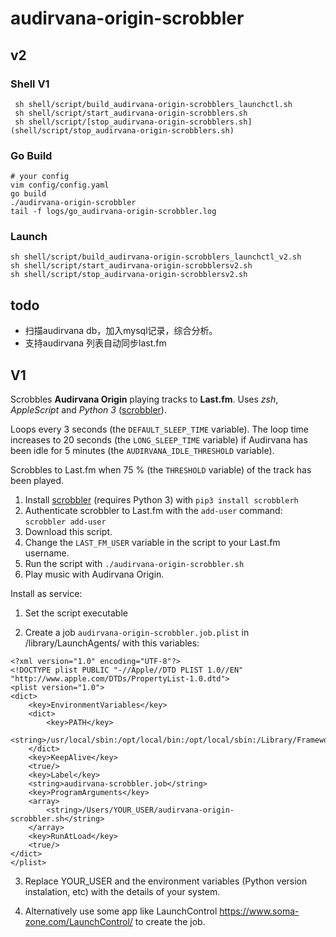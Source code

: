 # audirvana-origin-scrobbler

## v2
### Shell V1
```shell
 sh shell/script/build_audirvana-origin-scrobblers_launchctl.sh
 sh shell/script/start_audirvana-origin-scrobblers.sh
 sh shell/script/[stop_audirvana-origin-scrobblers.sh](shell/script/stop_audirvana-origin-scrobblers.sh)
```
### Go Build
```shell
# your config
vim config/config.yaml 
go build
./audirvana-origin-scrobbler
tail -f logs/go_audirvana-origin-scrobbler.log
```
### Launch
```shell
sh shell/script/build_audirvana-origin-scrobblers_launchctl_v2.sh
sh shell/script/start_audirvana-origin-scrobblersv2.sh
sh shell/script/stop_audirvana-origin-scrobblersv2.sh 
```

## todo
* 扫描audirvana db，加入mysql记录，综合分析。
* 支持audirvana 列表自动同步last.fm

## V1
Scrobbles **Audirvana Origin** playing tracks to **Last.fm**. Uses *zsh*, *AppleScript* and *Python 3* ([scrobbler](https://github.com/hauzer/scrobbler/)).

Loops every 3 seconds (the ````DEFAULT_SLEEP_TIME```` variable). The loop time increases to 20 seconds (the ````LONG_SLEEP_TIME```` variable) if Audirvana has been idle for 5 minutes (the ````AUDIRVANA_IDLE_THRESHOLD```` variable).

Scrobbles to Last.fm when 75 % (the ````THRESHOLD```` variable) of the track has been played.

1. Install [scrobbler](https://github.com/hauzer/scrobbler/) (requires Python 3) with ````pip3 install scrobblerh````
2. Authenticate scrobbler to Last.fm with the ````add-user```` command: ````scrobbler add-user````
3. Download this script.
4. Change the ````LAST_FM_USER```` variable in the script to your Last.fm username.
5. Run the script with ````./audirvana-origin-scrobbler.sh````
6. Play music with Audirvana Origin.

Install as service:

1. Set the script executable

2. Create a job ````audirvana-origin-scrobbler.job.plist```` in /library/LaunchAgents/ with this variables:

````
<?xml version="1.0" encoding="UTF-8"?>
<!DOCTYPE plist PUBLIC "-//Apple//DTD PLIST 1.0//EN" "http://www.apple.com/DTDs/PropertyList-1.0.dtd">
<plist version="1.0">
<dict>
	<key>EnvironmentVariables</key>
	<dict>
		<key>PATH</key>
		<string>/usr/local/sbin:/opt/local/bin:/opt/local/sbin:/Library/Frameworks/Python.framework/Versions/3.10/bin:/Library/Frameworks/Python.framework/Versions/3.9/bin:/usr/local/bin:/usr/bin:/bin:/usr/sbin:/sbin:/Users/YOUR_USER/Library/Python/3.10/bin:/Library/Apple/usr/bin</string>
	</dict>
	<key>KeepAlive</key>
	<true/>
	<key>Label</key>
	<string>audirvana-scrobbler.job</string>
	<key>ProgramArguments</key>
	<array>
		<string>/Users/YOUR_USER/audirvana-origin-scrobbler.sh</string>
	</array>
	<key>RunAtLoad</key>
	<true/>
</dict>
</plist>
````

3. Replace YOUR_USER and the environment variables (Python version instalation, etc) with the details of your system.

4. Alternatively use some app like LaunchControl https://www.soma-zone.com/LaunchControl/ to create the job.
